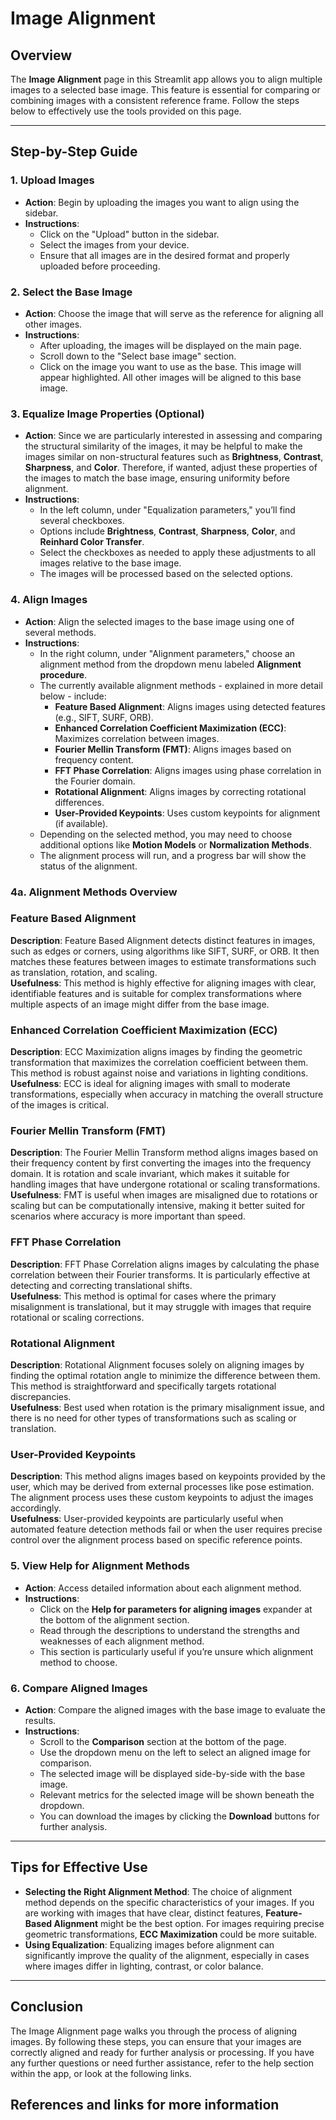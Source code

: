 # Image Alignment

## Overview

The **Image Alignment** page in this Streamlit app allows you to align multiple images to a selected base image. This feature is essential for comparing or combining images with a consistent reference frame. Follow the steps below to effectively use the tools provided on this page.

---

## Step-by-Step Guide

### 1. **Upload Images**
- **Action**: Begin by uploading the images you want to align using the sidebar.
- **Instructions**:
  - Click on the "Upload" button in the sidebar.
  - Select the images from your device.
  - Ensure that all images are in the desired format and properly uploaded before proceeding.

### 2. **Select the Base Image**
- **Action**: Choose the image that will serve as the reference for aligning all other images.
- **Instructions**:
  - After uploading, the images will be displayed on the main page.
  - Scroll down to the "Select base image" section.
  - Click on the image you want to use as the base. This image will appear highlighted. All other images will be aligned to this base image.

### 3. **Equalize Image Properties (Optional)**
- **Action**: Since we are particularly interested in assessing and comparing the structural similarity of the images, it may be helpful to make the images similar on non-structural features such as **Brightness**, **Contrast**, **Sharpness**, and **Color**. Therefore, if wanted, adjust these properties of the images to match the base image, ensuring uniformity before alignment.
- **Instructions**:
  - In the left column, under "Equalization parameters," you’ll find several checkboxes.
  - Options include **Brightness**, **Contrast**, **Sharpness**, **Color**, and **Reinhard Color Transfer**.
  - Select the checkboxes as needed to apply these adjustments to all images relative to the base image.
  - The images will be processed based on the selected options.

### 4. **Align Images**
- **Action**: Align the selected images to the base image using one of several methods.
- **Instructions**:
  - In the right column, under "Alignment parameters," choose an alignment method from the dropdown menu labeled **Alignment procedure**.
  - The currently available alignment methods - explained in more detail below - include:
    - **Feature Based Alignment**: Aligns images using detected features (e.g., SIFT, SURF, ORB).
    - **Enhanced Correlation Coefficient Maximization (ECC)**: Maximizes correlation between images.
    - **Fourier Mellin Transform (FMT)**: Aligns images based on frequency content.
    - **FFT Phase Correlation**: Aligns images using phase correlation in the Fourier domain.
    - **Rotational Alignment**: Aligns images by correcting rotational differences.
    - **User-Provided Keypoints**: Uses custom keypoints for alignment (if available).
  - Depending on the selected method, you may need to choose additional options like **Motion Models** or **Normalization Methods**.
  - The alignment process will run, and a progress bar will show the status of the alignment.

### 4a. Alignment Methods Overview

### Feature Based Alignment
**Description**: Feature Based Alignment detects distinct features in images, such as edges or corners, using algorithms like SIFT, SURF, or ORB. It then matches these features between images to estimate transformations such as translation, rotation, and scaling.  
**Usefulness**: This method is highly effective for aligning images with clear, identifiable features and is suitable for complex transformations where multiple aspects of an image might differ from the base image.

### Enhanced Correlation Coefficient Maximization (ECC)
**Description**: ECC Maximization aligns images by finding the geometric transformation that maximizes the correlation coefficient between them. This method is robust against noise and variations in lighting conditions.  
**Usefulness**: ECC is ideal for aligning images with small to moderate transformations, especially when accuracy in matching the overall structure of the images is critical.

### Fourier Mellin Transform (FMT)
**Description**: The Fourier Mellin Transform method aligns images based on their frequency content by first converting the images into the frequency domain. It is rotation and scale invariant, which makes it suitable for handling images that have undergone rotational or scaling transformations.  
**Usefulness**: FMT is useful when images are misaligned due to rotations or scaling but can be computationally intensive, making it better suited for scenarios where accuracy is more important than speed.

### FFT Phase Correlation
**Description**: FFT Phase Correlation aligns images by calculating the phase correlation between their Fourier transforms. It is particularly effective at detecting and correcting translational shifts.  
**Usefulness**: This method is optimal for cases where the primary misalignment is translational, but it may struggle with images that require rotational or scaling corrections.

### Rotational Alignment
**Description**: Rotational Alignment focuses solely on aligning images by finding the optimal rotation angle to minimize the difference between them. This method is straightforward and specifically targets rotational discrepancies.  
**Usefulness**: Best used when rotation is the primary misalignment issue, and there is no need for other types of transformations such as scaling or translation.

### User-Provided Keypoints
**Description**: This method aligns images based on keypoints provided by the user, which may be derived from external processes like pose estimation. The alignment process uses these custom keypoints to adjust the images accordingly.  
**Usefulness**: User-provided keypoints are particularly useful when automated feature detection methods fail or when the user requires precise control over the alignment process based on specific reference points.

### 5. **View Help for Alignment Methods**
- **Action**: Access detailed information about each alignment method.
- **Instructions**:
  - Click on the **Help for parameters for aligning images** expander at the bottom of the alignment section.
  - Read through the descriptions to understand the strengths and weaknesses of each alignment method.
  - This section is particularly useful if you’re unsure which alignment method to choose.

### 6. **Compare Aligned Images**
- **Action**: Compare the aligned images with the base image to evaluate the results.
- **Instructions**:
  - Scroll to the **Comparison** section at the bottom of the page.
  - Use the dropdown menu on the left to select an aligned image for comparison.
  - The selected image will be displayed side-by-side with the base image.
  - Relevant metrics for the selected image will be shown beneath the dropdown.
  - You can download the images by clicking the **Download** buttons for further analysis.

---

## Tips for Effective Use

- **Selecting the Right Alignment Method**: The choice of alignment method depends on the specific characteristics of your images. If you are working with images that have clear, distinct features, **Feature-Based Alignment** might be the best option. For images requiring precise geometric transformations, **ECC Maximization** could be more suitable.
- **Using Equalization**: Equalizing images before alignment can significantly improve the quality of the alignment, especially in cases where images differ in lighting, contrast, or color balance.

---

## Conclusion

The Image Alignment page walks you through the process of aligning images. By following these steps, you can ensure that your images are correctly aligned and ready for further analysis or processing. If you have any further questions or need further assistance, refer to the help section within the app, or look at the following links.

## References and links for more information
